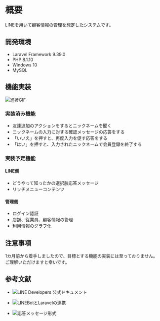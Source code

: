 # 概要

LINEを用いて顧客情報の管理を想定したシステムです。


## 開発環境

* Laravel Framework 9.39.0
* PHP 8.1.10
* Windows 10
* MySQL


## 機能実装

![進捗GIF](./storage/readme/progress.gif)

### 実装済み機能

* 友達追加のアクションをするとニックネームを聞く
* ニックネームの入力に対する確認メッセージの応答をする
* 「いいえ」を押すと、再度入力を促す応答をする
* 「はい」を押すと、入力されたニックネームで会員登録を終了する

### 実装予定機能

#### LINE側

* どうやって知ったかの選択肢応答メッセージ
* リッチメニューコンテンツ

#### 管理側

* ログイン認証
* 店舗、従業員、顧客情報の管理
* 利用情報のグラフ化


## 注意事項

1カ月前から着手しましたので、目標とする機能の実装には至っておりません。
ご理解いただけますと幸いです。


## 参考文献

* ![LINE Developers 公式ドキュメント](https://developers.line.biz/ja/docs/messaging-api/)

* ![LINEBotとLaravelの連携](https://biz.addisteria.com/laravel_line_message_api/)

* ![応答メッセージ形式](https://tech.012grp.co.jp/entry/linebot-message-format)
